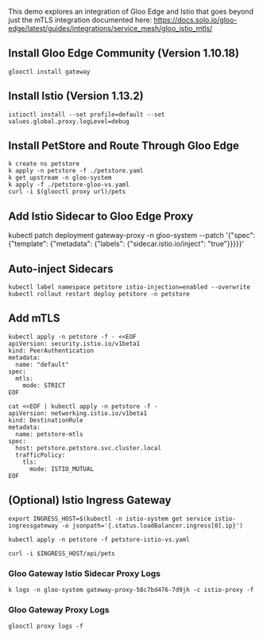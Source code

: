 This demo explores an integration of Gloo Edge and Istio that goes beyond just the mTLS integration documented here:
https://docs.solo.io/gloo-edge/latest/guides/integrations/service_mesh/gloo_istio_mtls/

## Install Gloo Edge Community (Version 1.10.18)

```
glooctl install gateway
```

## Install Istio (Version 1.13.2)

```
istioctl install --set profile=default --set values.global.proxy.logLevel=debug
```

## Install PetStore and Route Through Gloo Edge

```
k create ns petstore
k apply -n petstore -f ./petstore.yaml
k get upstream -n gloo-system
k apply -f ./petstore-gloo-vs.yaml
curl -i $(glooctl proxy url)/pets
```

## Add Istio Sidecar to Gloo Edge Proxy

kubectl patch deployment gateway-proxy -n gloo-system --patch '{"spec": {"template": {"metadata": {"labels": {"sidecar.istio.io/inject": "true"}}}}}'

## Auto-inject Sidecars

```
kubectl label namespace petstore istio-injection=enabled --overwrite
kubectl rollout restart deploy petstore -n petstore
```

## Add mTLS

```
kubectl apply -n petstore -f - <<EOF
apiVersion: security.istio.io/v1beta1
kind: PeerAuthentication
metadata:
  name: "default"
spec:
  mtls:
    mode: STRICT
EOF
```


```
cat <<EOF | kubectl apply -n petstore -f -
apiVersion: networking.istio.io/v1beta1
kind: DestinationRule
metadata:
  name: petstore-mtls
spec:
  host: petstore.petstore.svc.cluster.local
  trafficPolicy:
    tls:
      mode: ISTIO_MUTUAL
EOF
```

## (Optional) Istio Ingress Gateway

```
export INGRESS_HOST=$(kubectl -n istio-system get service istio-ingressgateway -o jsonpath='{.status.loadBalancer.ingress[0].ip}')

kubectl apply -n petstore -f petstore-istio-vs.yaml

curl -i $INGRESS_HOST/api/pets
```

### Gloo Gateway Istio Sidecar Proxy Logs

```
k logs -n gloo-system gateway-proxy-58c7bd476-7d9jh -c istio-proxy -f
```

### Gloo Gateway Proxy Logs

```
glooctl proxy logs -f
```